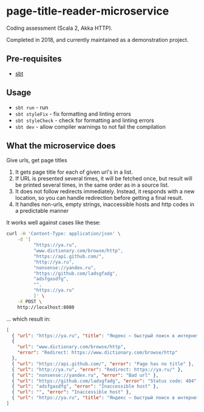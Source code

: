 # page-title-reader-microservice

Coding assessment (Scala 2, Akka HTTP).

Completed in 2018, and currently maintained as a demonstration project.

## Pre-requisites

- [sbt](https://www.scala-sbt.org/)

## Usage

- `sbt run` - run
- `sbt styleFix` - fix formatting and linting errors
- `sbt styleCheck` - check for formatting and linting errors
- `sbt dev` - allow compiler warnings to not fail the compilation

## What the microservice does

Give urls, get page titles

1.  It gets page title for each of given url's in a list.
1.  If URL is presented several times, it will be fetched once, but result will be printed several times, in the same order as in a source list.
1.  It does not follow redirects immediately. Instead, it responds with a new location, so you can handle redirection before getting a final result.
1.  It handles non-urls, empty strings, inaccessible hosts and http codes in a predictable manner

It works well against cases like these:

```sh
curl -H 'Content-Type: application/json' \
    -d '[
          "https://ya.ru",
          "www.dictionary.com/browse/http",
          "https://api.github.com/",
          "http://ya.ru",
          "nonsense://yandex.ru",
          "https://github.com/ladsgfadg",
          "adsfgasdfg",
          "",
          "https://ya.ru"
          ]' \
    -X POST \
    http://localhost:8080

```

... which result in:

```json
[
  { "url": "https://ya.ru", "title": "Яндекс — быстрый поиск в интернете" },
  {
    "url": "www.dictionary.com/browse/http",
    "error": "Redirect: https://www.dictionary.com/browse/http"
  },
  { "url": "https://api.github.com/", "error": "Page has no title" },
  { "url": "http://ya.ru", "error": "Redirect: https://ya.ru/" },
  { "url": "nonsense://yandex.ru", "error": "Bad url" },
  { "url": "https://github.com/ladsgfadg", "error": "Status code: 404" },
  { "url": "adsfgasdfg", "error": "Inaccessible host" },
  { "url": "", "error": "Inaccessible host" },
  { "url": "https://ya.ru", "title": "Яндекс — быстрый поиск в интернете" }
]
```
